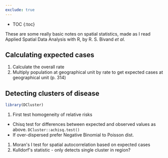 ```yaml
---
exclude: true
--- 
```


* TOC
{:toc}

These are some really basic notes on spatial statistics, made as I read Applied Spatial Data Analysis with R, by R. S. Bivand *et al*.

## Calculating expected cases
 1. Calculate the overall rate
 1. Multiply population at geographical unit by rate to get expected cases at geographical unit (p. 314)
 
## Detecting clusters of disease

```r
library(DCluster)
```
 1. First test homogeneity of relative risks
  * Chisq test for differences between expected and observed values as above. `DCluster::achisq.test()`
  * If over-dispersed prefer Negative Binomial to Poisson dist. 
 1. Moran's I test for spatial autocorrelation based on expected cases
 1. Kulldorf's statistic - only detects single cluster in region?
